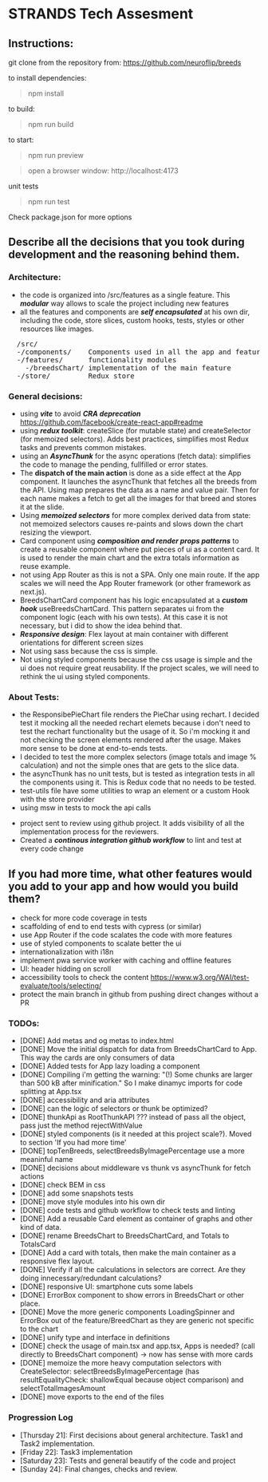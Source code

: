 # STRANDS Tech Assesment

## Instructions:
git clone from the repository from: https://github.com/neuroflip/breeds

to install dependencies:
> npm install

to build:
> npm run build

to start:
> npm run preview

> open a browser window: http://localhost:4173

unit tests
> npm run test

Check package.json for more options

## Describe all the decisions that you took during development and the reasoning behind them.

### Architecture:
- the code is organized into /src/features as a single feature. This ***modular*** way allows to scale the project including new features
- all the features and components are ***self encapsulated*** at his own dir, including the code, store slices, custom hooks, tests, styles or other resources like images.

<pre>
  /src/
  -/components/    Components used in all the app and features
  -/features/      functionality modules
    -/breedsChart/ implementation of the main feature
  -/store/         Redux store
</pre>

### General decisions:
* using ***vite*** to avoid ***CRA deprecation*** https://github.com/facebook/create-react-app#readme
* using ***redux toolkit***: createSlice (for mutable state) and createSelector (for memoized selectors). Adds best practices, simplifies most Redux tasks and prevents common mistakes.
* using an ***AsyncThunk*** for the async operations (fetch data): simplifies the code to manage the pending, fullfilled or error states.
* The **dispatch of the main action** is done as a side effect at the App component. It launches the asyncThunk that fetches all the breeds from the API. Using map prepares the data as a name and value pair. Then for each name makes a fetch to get all the images for that breed and stores it at the slide.
* Using ***memoized selectors*** for more complex derived data from state: not memoized selectors causes re-paints and slows down the chart resizing the viewport.
* Card component using ***composition and render props patterns*** to create a reusable component where put pieces of ui as a content card. It is used to render the main chart and the extra totals information as reuse example.
* not using App Router as this is not a SPA. Only one main route. If the app scales we will need the App Router framework (or other framework as next.js).
* BreedsChartCard component has his logic encapsulated at a ***custom hook*** useBreedsChartCard. This pattern separates ui from the component logic (each with his own tests). At this case it is not necessary, but i did to show the idea behind that.
* ***Responsive design***: Flex layout at main container with different orientations for different screen sizes
* Not using sass because the css is simple.
* Not using styled components because the css usage is simple and the ui does not require great reusability. If the project scales, we will need to rethink the ui using styled components.

### About Tests:
  - the ResponsibePieChart file renders the PieChar using rechart. I decided test it mocking all the needed rechart elemets because i don't need to test the rechart functionality but the usage of it. So i'm mocking it and not checking the screen elements rendered after the usage. Makes more sense to be done at end-to-ends tests.
  - I decided to test the more complex selectors (image totals and image % calculation) and not the simple ones that are gets to the slice data.
  - the asyncThunk has no unit tests, but is tested as integration tests in all the components using it. This is Redux code that no needs to be tested.
  - test-utils file have some utilities to wrap an element or a custom Hook with the store provider
  - using msw in tests to mock the api calls
* project sent to review using github project. It adds visibility of all the implementation process for the reviewers. 
* Created a ***continous integration github workflow*** to lint and test at every code change

## If you had more time, what other features would you add to your app and how would you build them?
- check for more code coverage in tests
- scaffolding of end to end tests with cypress (or similar)
- use App Router if the code scalates the code with more features
- use of styled components to scalate better the ui
- internationalization with i18n
- implement pwa service worker with caching and offline features
- UI: header hidding on scroll
- accessibility tools to check the content https://www.w3.org/WAI/test-evaluate/tools/selecting/
- protect the main branch in github from pushing direct changes without a PR

### TODOs:
- [DONE] Add metas and og metas to index.html
- [DONE] Move the initial dispatch for data from BreedsChartCard to App. This way the cards are only consumers of data
- [DONE] Added tests for App lazy loading a component
- [DONE] Compiling i'm getting the warning: "(!) Some chunks are larger than 500 kB after minification." So I make dinamyc imports for code splitting at App.tsx
- [DONE] accessibility and aria attributes
- [DONE] can the logic of selectors or thunk be optimized?
- [DONE] thunkApi as RootThunkAPI ??? instead of pass all the object, pass just the method rejectWithValue
- [DONE] styled components (is it needed at this project scale?). Moved to section 'If you had more time'
- [DONE] topTenBreeds, selectBreedsByImagePercentage use a more meaninful name
- [DONE] decisions about middleware vs thunk vs asyncThunk for fetch actions
- [DONE] check BEM in css
- [DONE] add some snapshots tests
- [DONE] move style modules into his own dir
- [DONE] code tests and github workflow to check tests and linting
- [DONE] Add a reusable Card element as container of graphs and other kind of data.
- [DONE] rename BreedsChart to BreedsChartCard, and Totals to TotalsCard
- [DONE] Add a card with totals, then make the main container as a responsive flex layout.
- [DONE] Verify if all the calculations in selectors are correct. Are they doing innecessary/redundant calculations?
- [DONE] responsive UI: smartphone cuts some labels
- [DONE] ErrorBox component to show errors in BreedsChart or other place.
- [DONE] Move the more generic components LoadingSpinner and ErrorBox out of the feature/BreedChart as they are generic not specific to the chart
- [DONE] unify type and interface in definitions
- [DONE] check the usage of main.tsx and app.tsx, Apps is needed? (call directly to BreedsChart component) -> now has sense with more cards
- [DONE] memoize the more heavy computation selectors with CreateSelector: selectBreedsByImagePercentage (has resultEqualityCheck: shallowEqual because object comparison) and selectTotalImagesAmount
- [DONE] move exports to the end of the files

### Progression Log
- [Thursday 21]: First decisions about general architecture. Task1 and Task2 implementation.
- [Friday 22]: Task3 implementation 
- [Saturday 23]: Tests and general beautify of the code and project
- [Sunday 24]: Final changes, checks and review.
